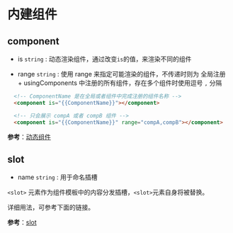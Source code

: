 # 内建组件

## component

- is `string` : 动态渲染组件，通过改变` is `的值，来渲染不同的组件

- range `string` : 使用 range 来指定可能渲染的组件，不传递时则为 全局注册 + usingComponents 中注册的所有组件，存在多个组件时使用逗号 `,` 分隔

```html
  <!-- ComponentName 是在全局或者组件中完成注册的组件名称 -->
  <component is="{{ComponentName}}"></component>

  <!-- 只会展示 compA 或者 compB 组件 -->
  <component is="{{ComponentName}}" range="compA,compB"></component>
```

**参考**：[动态组件](../guide/basic/component.md#动态组件)

## slot

- name `string` : 用于命名插槽

` <slot> ` 元素作为组件模板中的内容分发插槽，` <slot> `元素自身将被替换。

详细用法，可参考下面的链接。

**参考**：[slot](../guide/basic/component.md#slot)
